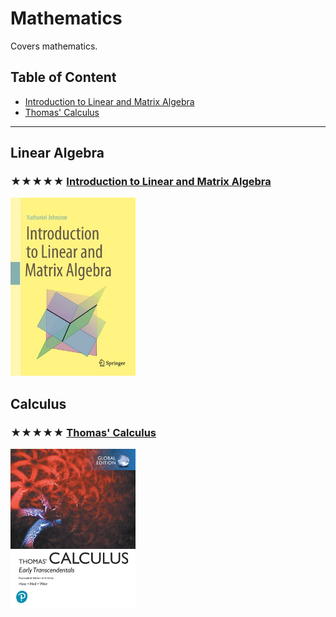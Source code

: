 # Mathematics

Covers mathematics.

## Table of Content

* [Introduction to Linear and Matrix Algebra](#-introduction-to-linear-and-matrix-algebra)
* [Thomas' Calculus](#-thomas-calculus)

---

## Linear Algebra

### ★★★★★ [Introduction to Linear and Matrix Algebra](resources/9783030528119.md)
[<img alt="9783030528119" src="covers/9783030528119.jpg" width="200"/>](resources/9783030528119.md)

## Calculus

### ★★★★★ [Thomas' Calculus](resources/9781292253114.md)
[<img alt="9781292253114" src="covers/9781292253114.jpg" width="200"/>](resources/9781292253114.md)

